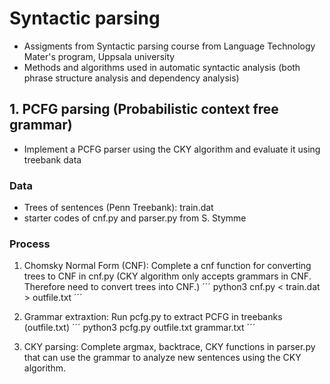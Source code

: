 # Syntactic parsing
- Assigments from Syntactic parsing course from Language Technology Mater's program, Uppsala university
- Methods and algorithms used in automatic syntactic analysis (both phrase structure analysis and dependency analysis)

## 1. PCFG parsing (Probabilistic context free grammar)
- Implement a PCFG parser using the CKY algorithm and evaluate it using treebank data

### Data
- Trees of sentences (Penn Treebank): train.dat
- starter codes of cnf.py and parser.py from S. Stymme

### Process
1. Chomsky Normal Form (CNF): Complete a cnf function for converting trees to CNF in cnf.py
(CKY algorithm only accepts grammars in CNF. Therefore need to convert trees into CNF.)
´´´
python3 cnf.py < train.dat > outfile.txt
´´´

2. Grammar extraxtion: Run pcfg.py to extract PCFG in treebanks (outfile.txt)
´´´
python3 pcfg.py outfile.txt grammar.txt
´´´

3. CKY parsing: Complete argmax, backtrace, CKY functions in parser.py that can use the grammar to analyze new sentences using the CKY algorithm.
